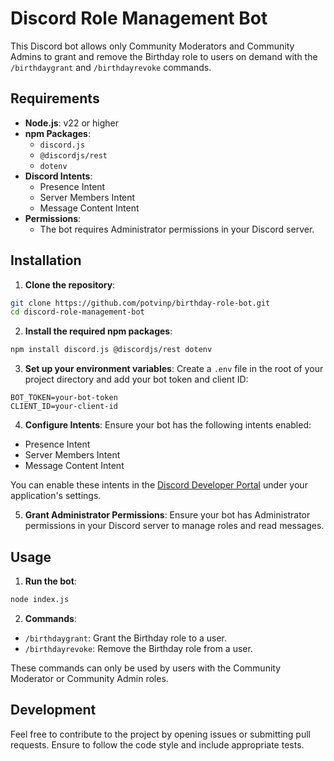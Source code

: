 # Discord Role Management Bot

This Discord bot allows only Community Moderators and Community Admins to grant and remove the Birthday role to users on demand with the `/birthdaygrant` and `/birthdayrevoke` commands.

## Requirements
- **Node.js**: v22 or higher
- **npm Packages**:
  - `discord.js`
  - `@discordjs/rest`
  - `dotenv`
- **Discord Intents**:
  - Presence Intent
  - Server Members Intent
  - Message Content Intent
- **Permissions**:
  - The bot requires Administrator permissions in your Discord server.

## Installation
1. **Clone the repository**:
```sh
git clone https://github.com/potvinp/birthday-role-bot.git
cd discord-role-management-bot
```

2. **Install the required npm packages**:
```sh
npm install discord.js @discordjs/rest dotenv
```

3. **Set up your environment variables**:
Create a `.env` file in the root of your project directory and add your bot token and client ID:

```env
BOT_TOKEN=your-bot-token
CLIENT_ID=your-client-id
```

4. **Configure Intents**:
Ensure your bot has the following intents enabled:
- Presence Intent
- Server Members Intent
- Message Content Intent

You can enable these intents in the [Discord Developer Portal](https://discord.com/developers/applications) under your application's settings.

5. **Grant Administrator Permissions**:
Ensure your bot has Administrator permissions in your Discord server to manage roles and read messages.

## Usage

1. **Run the bot**:
```sh
node index.js
```

2. **Commands**:
- `/birthdaygrant`: Grant the Birthday role to a user.
- `/birthdayrevoke`: Remove the Birthday role from a user.

These commands can only be used by users with the Community Moderator or Community Admin roles.

## Development
Feel free to contribute to the project by opening issues or submitting pull requests. Ensure to follow the code style and include appropriate tests.
